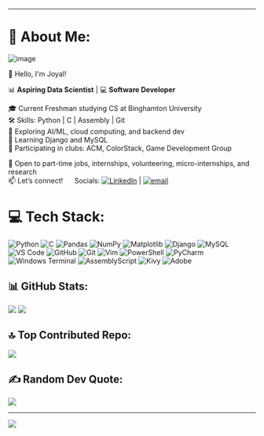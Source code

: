 ***
# 💫 About Me:
![image](https://github.com/user-attachments/assets/dc13aa4e-1c91-49a6-956c-613c4ca4aaff)


👋 Hello, I'm Joyal!

📊 **Aspiring Data Scientist** | 💻 **Software Developer** 

🎓 Current Freshman studying CS at Binghamton University <br> 
🛠️ Skills: Python | C | Assembly | Git <br>
🤖 Exploring AI/ML, cloud computing, and backend dev <br> 
🧠 Learning Django and MySQL <br>
👥 Participating in clubs: ACM, ColorStack, Game Development Group 

💼 Open to part-time jobs, internships, volunteering, micro-internships, and research <br> 
📫 Let’s connect! &nbsp;&nbsp;&nbsp;&nbsp; Socials: [![LinkedIn](https://img.shields.io/badge/LinkedIn-%230077B5.svg?logo=linkedin&logoColor=white)](https://www.linkedin.com/in/joyal-paul-955280354/) | [![email](https://img.shields.io/badge/Email-D14836?logo=gmail&logoColor=white)](mailto:joyalmathewpaul@gmail.com) 


# 💻 Tech Stack: 
![Python](https://img.shields.io/badge/python-3670A0?style=for-the-badge&logo=python&logoColor=ffdd54)
![C](https://img.shields.io/badge/c-00599C?style=for-the-badge&logo=c&logoColor=white)
![Pandas](https://img.shields.io/badge/pandas-150458?style=for-the-badge&logo=pandas&logoColor=white)
![NumPy](https://img.shields.io/badge/numpy-013243?style=for-the-badge&logo=numpy&logoColor=white)
![Matplotlib](https://img.shields.io/badge/Matplotlib-ffffff?style=for-the-badge&logo=Matplotlib&logoColor=black)
![Django](https://img.shields.io/badge/django-092E20?style=for-the-badge&logo=django&logoColor=white)
![MySQL](https://img.shields.io/badge/mysql-4479A1?style=for-the-badge&logo=mysql&logoColor=white)
![VS Code](https://img.shields.io/badge/VS%20Code-007ACC?style=for-the-badge&logo=visual-studio-code&logoColor=white)
![GitHub](https://img.shields.io/badge/github-121011?style=for-the-badge&logo=github&logoColor=white)
![Git](https://img.shields.io/badge/git-F05033?style=for-the-badge&logo=git&logoColor=white)
![Vim](https://img.shields.io/badge/Vim-019688?style=for-the-badge&logo=vim&logoColor=white)
![PowerShell](https://img.shields.io/badge/PowerShell-5391FE?style=for-the-badge&logo=powershell&logoColor=white)
![PyCharm](https://img.shields.io/badge/PyCharm-000000?style=for-the-badge&logo=pycharm&logoColor=white)
![Windows Terminal](https://img.shields.io/badge/Windows%20Terminal-4D4D4D?style=for-the-badge&logo=windows-terminal&logoColor=white)
![AssemblyScript](https://img.shields.io/badge/AssemblyScript-000000?style=for-the-badge&logo=assemblyscript&logoColor=white)
![Kivy](https://img.shields.io/badge/Kivy-A8E06B?style=for-the-badge&logo=kivy&logoColor=white)
![Adobe](https://img.shields.io/badge/Adobe-FF0000?style=for-the-badge&logo=adobe&logoColor=white)



## 📊 GitHub Stats:
![](https://nirzak-streak-stats.vercel.app/?user=JoyalMPaul&theme=dark&hide_border=false)      ![](https://github-readme-stats.vercel.app/api/top-langs/?username=JoyalMPaul&theme=dark&hide_border=false&include_all_commits=false&count_private=false&layout=compact)

## 🔝 Top Contributed Repo:
![](https://github-contributor-stats.vercel.app/api?username=JoyalMPaul&limit=5&theme=dark&combine_all_yearly_contributions=true)

## ✍️ Random Dev Quote:
![](https://quotes-github-readme.vercel.app/api?type=horizontal&theme=radical) 

---
[![](https://visitcount.itsvg.in/api?id=JoyalMPaul&icon=0&color=0)](https://visitcount.itsvg.in)

<!-- Proudly created with GPRM ( https://gprm.itsvg.in ) -->
